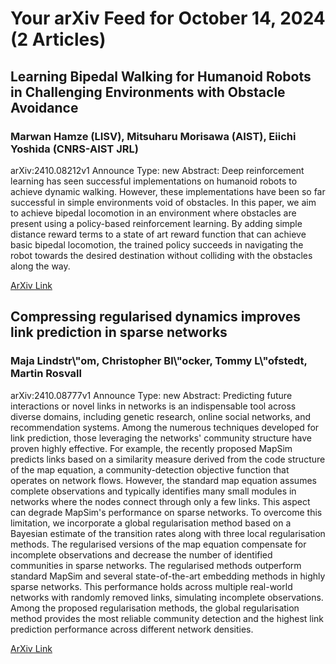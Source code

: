 <h1>Your arXiv Feed for October 14, 2024 (2 Articles)</h1>
<h2>Learning Bipedal Walking for Humanoid Robots in Challenging Environments with Obstacle Avoidance</h2>
<h3>Marwan Hamze (LISV), Mitsuharu Morisawa (AIST), Eiichi Yoshida (CNRS-AIST JRL)</h3>
<p>arXiv:2410.08212v1 Announce Type: new 
Abstract: Deep reinforcement learning has seen successful implementations on humanoid robots to achieve dynamic walking. However, these implementations have been so far successful in simple environments void of obstacles. In this paper, we aim to achieve bipedal locomotion in an environment where obstacles are present using a policy-based reinforcement learning. By adding simple distance reward terms to a state of art reward function that can achieve basic bipedal locomotion, the trained policy succeeds in navigating the robot towards the desired destination without colliding with the obstacles along the way.</p>
<a href='https://arxiv.org/abs/2410.08212'>ArXiv Link</a>

<h2>Compressing regularised dynamics improves link prediction in sparse networks</h2>
<h3>Maja Lindstr\"om, Christopher Bl\"ocker, Tommy L\"ofstedt, Martin Rosvall</h3>
<p>arXiv:2410.08777v1 Announce Type: new 
Abstract: Predicting future interactions or novel links in networks is an indispensable tool across diverse domains, including genetic research, online social networks, and recommendation systems. Among the numerous techniques developed for link prediction, those leveraging the networks' community structure have proven highly effective. For example, the recently proposed MapSim predicts links based on a similarity measure derived from the code structure of the map equation, a community-detection objective function that operates on network flows. However, the standard map equation assumes complete observations and typically identifies many small modules in networks where the nodes connect through only a few links. This aspect can degrade MapSim's performance on sparse networks. To overcome this limitation, we incorporate a global regularisation method based on a Bayesian estimate of the transition rates along with three local regularisation methods. The regularised versions of the map equation compensate for incomplete observations and decrease the number of identified communities in sparse networks. The regularised methods outperform standard MapSim and several state-of-the-art embedding methods in highly sparse networks. This performance holds across multiple real-world networks with randomly removed links, simulating incomplete observations. Among the proposed regularisation methods, the global regularisation method provides the most reliable community detection and the highest link prediction performance across different network densities.</p>
<a href='https://arxiv.org/abs/2410.08777'>ArXiv Link</a>

